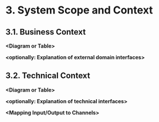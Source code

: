 # 3. System Scope and Context

## 3.1. Business Context

**\<Diagram or Table>**

**\<optionally: Explanation of external domain interfaces>**

## 3.2. Technical Context

**\<Diagram or Table>**

**\<optionally: Explanation of technical interfaces>**

**\<Mapping Input/Output to Channels>**
